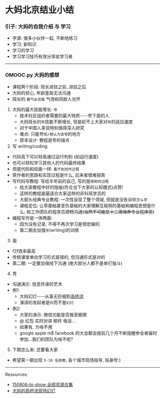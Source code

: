 # 大妈北京结业小结

### 引子: 大妈的自我介绍 与 学习   
- 字源: 很多小伙伴一起, 不断地练习
- 学习: 新知识
- 学习的学习
- 学习学习技巧有效分享给学习者

----
### OMOOC.py 大妈的感想

  - 课程两个阶段: 班长进驻之前, 进驻之后
  - 大妈的担心, 年龄差距无法沟通
  - 班长的 `霸气女总裁` 气场和同龄人光环

1. 大妈的最大技能增长: `夸`
   - 技术社区组织者需要的最大特质----夸下面的人
   - 大妈班长的`夸`技能不断增长, 但是赶不上大家对`夸`的适应速度
   - 对于中国人来说特别值得深入研究
   - 难点: 只能夸`他/她认为该夸`的地方
   - 原本设计: 教程是夸的锚点
2. 写 writing/coding
  - 代码高下可以轻易通过运行判别 (如运行速度)
  - 也可以轻松学习其他人的代码最终结果
  - 但是代码和绘画一样: `看不到创作过程`
  - 原作者的思路和实现过程是什么, 后来者很难探索
  - 写代码写教程: 写给半年前的自己, 写的是`探索的过程`
     - 给大家教程中好的隐喻(符合当下大家的认知模式)点赞!
     - 这样的教程是最适合大家这样的非科班学员的
     - 大部头经典专业教程: 一次性呈现了整个领域, 但就是没告诉你`怎么学`
     - 课程定位: 让零基础甚至负基础的大家理解互联网的基础和编程思想是什么; 和工作团队的程序员顺畅沟通~~(当然不可能是十二周培养专业程序员)~~
  - 编程写作是一体两面: 
     - 因为没有记录, 不得不再次学习是很悲催的. 
     - 第二期会加强`写`(writing)的训练
3. 面
  - f2f效率最高
  - 传统课堂单向学习形式是错的, 但沟通形式是对的
  - 第二期: 一定要加强线下沟通 (绝大部分人都不是单打独斗)
4. 秀
  - 沟通演示: 信息传递的艺术
  - 例1: 
     - 大妈幻灯----从事无巨细到[高桥流](https://zh.wikipedia.org/wiki/%E9%AB%98%E6%A9%8B%E6%B5%81%E7%B0%A1%E5%A0%B1%E6%B3%95)
     - 演讲的发起者是`你`而不是`幻灯`
  - 例2:
     - 大家的演示: 微信功能是否推至极限
     - @ 红包 实时对讲 邮件 电话...
     - 如果有, 为啥不用
     - google apple m$ facebook 的大会都会提前几个月不断提醒参会者届时参加...我们的团队为啥不呢?
5. 下期怎么来: 还要看大家   
  - 希望第一期出现 `5-10 名助教`, 各个城市现场指导, 贴身夸:)

----
Resources:

- [150606-bj-show 全部资源合集](http://openmindclub.qiniudn.com/res/tapes/150606-bj-show/index.html)
- [大妈的高桥流现场幻灯](http://openmindclub.qiniudn.com/res/tapes/150606-bj-show/150606OMOOC_py_dama.pdf)